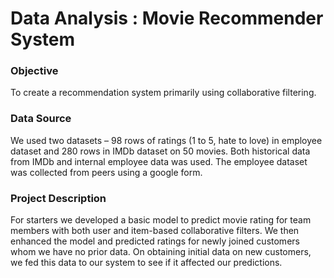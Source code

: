 # Data Analysis : Movie Recommender System

<h3>Objective</h3>
To create a recommendation system primarily using collaborative filtering. 
</br>

<h3>Data Source</h3>
We used two datasets – 98 rows of ratings (1 to 5, hate to love) in employee dataset and 280 rows in IMDb dataset on 50 movies. Both historical data from IMDb and internal employee data was used. The employee dataset was collected from peers using a google form.
</br>

<h3>Project Description</h3>
For starters we developed a basic model to predict movie rating for team members with both user and item-based collaborative filters. We then enhanced the model and predicted ratings for newly joined customers whom we have no prior data. On obtaining initial data on new customers, we fed this data to our system to see if it affected our predictions.

